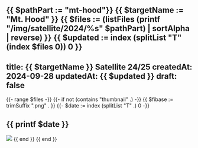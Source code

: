 {{ $pathPart := "mt-hood"}}
{{ $targetName := "Mt. Hood" }}
{{ $files := (listFiles (printf "/img/satellite/2024/%s" $pathPart) | sortAlpha | reverse) }}
{{ $updated := index (splitList "T" (index $files 0)) 0 }}
---
title: {{ $targetName }} Satellite 24/25
createdAt: 2024-09-28
updatedAt: {{ $updated }}
draft: false
---
{{- range $files -}}
    {{- if not (contains "thumbnail" .) -}}
        {{ $fibase := trimSuffix ".png" . }}
        {{- $date := index (splitList "T" .) 0 -}}

## {{ printf $date }}
[![](/img/satellite/2024/{{$pathPart}}/{{$fibase}}_thumbnail.png)](/img/satellite/2024/{{$pathPart}}/{{$fibase}}_.png "{{ $targetName }} {{ $date }}")
    {{ end }}
{{ end }}